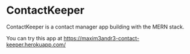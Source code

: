 # ContactKeeper

ContactKeeper is a contact manager app building with the MERN stack.

You can try this app at https://maxim3andr3-contact-keeper.herokuapp.com/
